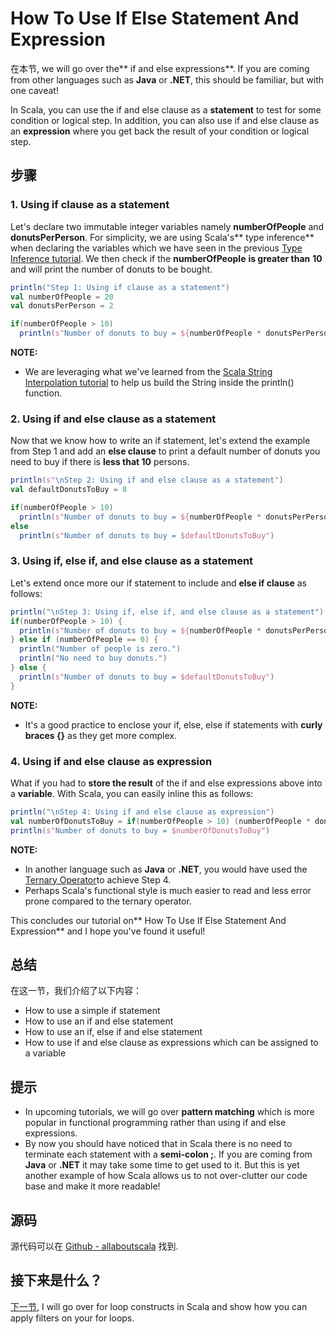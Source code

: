 # How To Use If Else Statement And Expression


在本节, we will go over the** if and else expressions**. If you are coming from other languages such as **Java** or **.NET**, this should be familiar, but with one caveat!

 

In Scala, you can use the if and else clause as a **statement** to test for some condition or logical step. In addition, you can also use if and else clause as an **expression** where you get back the result of your condition or logical step.

## 步骤

### 1. Using if clause as a statement

Let's declare two immutable integer variables namely **numberOfPeople** and **donutsPerPerson**. For simplicity, we are using Scala's** type inference** when declaring the variables which we have seen in the previous [Type Inference tutorial](http://allaboutscala.com/tutorials/chapter-2-learning-basics-scala-programming/scala-tutorial-overview-scala-type-inference/). We then check if the **numberOfPeople** **is greater than** **10** and will print the number of donuts to be bought.

```scala
println("Step 1: Using if clause as a statement")
val numberOfPeople = 20
val donutsPerPerson = 2

if(numberOfPeople > 10)
  println(s"Number of donuts to buy = ${numberOfPeople * donutsPerPerson}")

```

**NOTE:**

- We are leveraging what we've learned from the [Scala String Interpolation tutorial](http://allaboutscala.com/tutorials/chapter-2-learning-basics-scala-programming/scala-string-interpolation-print-format-variables/) to help us build the String inside the println() function.

### 2. Using if and else clause as a statement

Now that we know how to write an if statement, let's extend the example from Step 1 and add an **else clause** to print a default number of donuts you need to buy if there is **less that 10** persons.

```scala
println(s"\nStep 2: Using if and else clause as a statement")
val defaultDonutsToBuy = 8

if(numberOfPeople > 10)
  println(s"Number of donuts to buy = ${numberOfPeople * donutsPerPerson}")
else
  println(s"Number of donuts to buy = $defaultDonutsToBuy")

```

### 3. Using if, else if, and else clause as a statement

Let's extend once more our if statement to include and **else if clause** as follows:

```scala
println("\nStep 3: Using if, else if, and else clause as a statement")
if(numberOfPeople > 10) {
  println(s"Number of donuts to buy = ${numberOfPeople * donutsPerPerson}")
} else if (numberOfPeople == 0) {
  println("Number of people is zero.")
  println("No need to buy donuts.")
} else {
  println(s"Number of donuts to buy = $defaultDonutsToBuy")
}

```

**NOTE:**

- It's a good practice to enclose your if, else, else if statements with **curly braces {}** as they get more complex.

### 4. Using if and else clause as expression

What if you had to **store the result** of the if and else expressions above into a **variable**. With Scala, you can easily inline this as follows:

```scala
println("\nStep 4: Using if and else clause as expression")
val numberOfDonutsToBuy = if(numberOfPeople > 10) (numberOfPeople * donutsPerPerson) else defaultDonutsToBuy
println(s"Number of donuts to buy = $numberOfDonutsToBuy")

```

**NOTE:**

- In another language such as **Java** or **.NET**, you would have used the [Ternary Operator](https://en.wikipedia.org/wiki/%3F:#Java)to achieve Step 4.
- Perhaps Scala's functional style is much easier to read and less error prone compared to the ternary operator.

This concludes our tutorial on** How To Use If Else Statement And Expression** and I hope you've found it useful!

 


## 总结

在这一节，我们介绍了以下内容：

- How to use a simple if statement
- How to use an if and else statement
- How to use an if, else if and else statement
- How to use if and else clause as expressions which can be assigned to a variable

## 提示

- In upcoming tutorials, we will go over **pattern matching** which is more popular in functional programming rather than using if and else expressions.
- By now you should have noticed that in Scala there is no need to terminate each statement with a **semi-colon ;**. If you are coming from **Java** or **.NET** it may take some time to get used to it. But this is yet another example of how Scala allows us to not over-clutter our code base and make it more readable!

## 源码

源代码可以在 [Github - allaboutscala](https://github.com/nadimbahadoor/allaboutscala) 找到.

 

## 接下来是什么？

[下一节](http://allaboutscala.com/tutorials/chapter-2-learning-basics-scala-programming/scala-tutorial-learn-use-for-comprehension/), I will go over for loop constructs in Scala and show how you can apply filters on your for loops.

